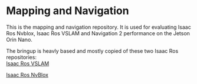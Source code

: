# Mapping and Navigation
This is the mapping and navigation repository. It is used for evaluating Isaac Ros Nvblox, Isaac Ros VSLAM and Navigation 2 performance on the Jetson Orin Nano. 

The bringup is heavly based and mostly copied of these two Isaac Ros repositories:  
[Isaac Ros VSLAM](https://github.com/NVIDIA-ISAAC-ROS/isaac_ros_visual_slam)

[Isaac Ros NvBlox](https://github.com/NVIDIA-ISAAC-ROS/isaac_ros_nvblox)

